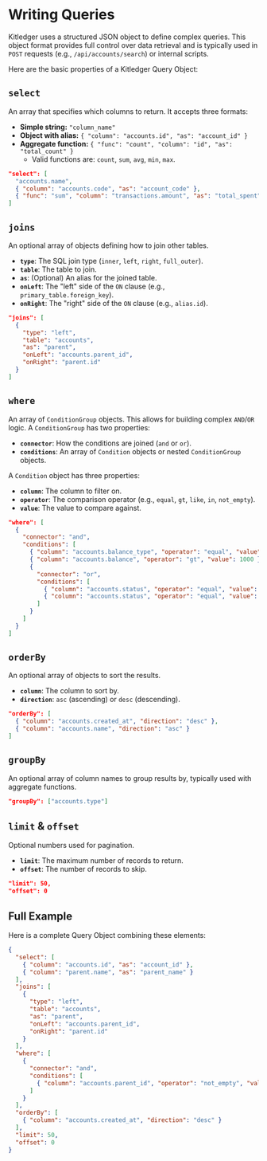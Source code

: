 # Writing Queries

Kitledger uses a structured JSON object to define complex queries. This object format provides full control over data retrieval and is typically used in `POST` requests (e.g., `/api/accounts/search`) or internal scripts.

Here are the basic properties of a Kitledger Query Object:

## `select`

An array that specifies which columns to return. It accepts three formats:

* **Simple string:** `"column_name"`
* **Object with alias:** `{ "column": "accounts.id", "as": "account_id" }`
* **Aggregate function:** `{ "func": "count", "column": "id", "as": "total_count" }`
  * Valid functions are: `count`, `sum`, `avg`, `min`, `max`.

<!-- end list -->

```json
"select": [
  "accounts.name",
  { "column": "accounts.code", "as": "account_code" },
  { "func": "sum", "column": "transactions.amount", "as": "total_spent" }
]
```

## `joins`

An optional array of objects defining how to join other tables.

* **`type`**: The SQL join type (`inner`, `left`, `right`, `full_outer`).
* **`table`**: The table to join.
* **`as`**: (Optional) An alias for the joined table.
* **`onLeft`**: The "left" side of the `ON` clause (e.g., `primary_table.foreign_key`).
* **`onRight`**: The "right" side of the `ON` clause (e.g., `alias.id`).

<!-- end list -->

```json
"joins": [
  {
    "type": "left",
    "table": "accounts",
    "as": "parent",
    "onLeft": "accounts.parent_id",
    "onRight": "parent.id"
  }
]
```

## `where`

An array of `ConditionGroup` objects. This allows for building complex `AND`/`OR` logic. A `ConditionGroup` has two properties:

* **`connector`**: How the conditions are joined (`and` or `or`).
* **`conditions`**: An array of `Condition` objects or nested `ConditionGroup` objects.

A `Condition` object has three properties:

* **`column`**: The column to filter on.
* **`operator`**: The comparison operator (e.g., `equal`, `gt`, `like`, `in`, `not_empty`).
* **`value`**: The value to compare against.

<!-- end list -->

```json
"where": [
  {
    "connector": "and",
    "conditions": [
      { "column": "accounts.balance_type", "operator": "equal", "value": "debit" },
      { "column": "accounts.balance", "operator": "gt", "value": 1000 },
      {
        "connector": "or",
        "conditions": [
          { "column": "accounts.status", "operator": "equal", "value": "active" },
          { "column": "accounts.status", "operator": "equal", "value": "pending" }
        ]
      }
    ]
  }
]
```

## `orderBy`

An optional array of objects to sort the results.

* **`column`**: The column to sort by.
* **`direction`**: `asc` (ascending) or `desc` (descending).

<!-- end list -->

```json
"orderBy": [
  { "column": "accounts.created_at", "direction": "desc" },
  { "column": "accounts.name", "direction": "asc" }
]
```

## `groupBy`

An optional array of column names to group results by, typically used with aggregate functions.

```json
"groupBy": ["accounts.type"]
```

## `limit` & `offset`

Optional numbers used for pagination.

* **`limit`**: The maximum number of records to return.
* **`offset`**: The number of records to skip.

<!-- end list -->

```json
"limit": 50,
"offset": 0
```

## Full Example

Here is a complete Query Object combining these elements:

```json
{
  "select": [
    { "column": "accounts.id", "as": "account_id" },
    { "column": "parent.name", "as": "parent_name" }
  ],
  "joins": [
    {
      "type": "left",
      "table": "accounts",
      "as": "parent",
      "onLeft": "accounts.parent_id",
      "onRight": "parent.id"
    }
  ],
  "where": [
    {
      "connector": "and",
      "conditions": [
        { "column": "accounts.parent_id", "operator": "not_empty", "value": true }
      ]
    }
  ],
  "orderBy": [
    { "column": "accounts.created_at", "direction": "desc" }
  ],
  "limit": 50,
  "offset": 0
}
```
